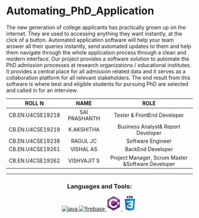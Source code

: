 # Automating_PhD_Application

The new generation of college applicants has practically grown up on the internet. They are used to accessing anything they want instantly, at the click of a button. Automated application software will help your team answer all their queries instantly, send automated updates to them and help them navigate through the whole application process through a clean and modern interface. Our project provides a software solution to automate the PhD admission processes at research organizations / educational institutes. It provides a central place for all admission related data and it serves as a collaboration platform for all relevant stakeholders. The end result from this software is where best and eligible students for pursuing PhD are selected and called in for an interview.


|     ROLL N      |     NAME       |                         ROLE                      |
| -------------   |:--------------:| :------------------------------------------------:|
| CB.EN.U4CSE19218|SAI PRASHANTH   | Tester & FrontEnd Developer                       |
| CB.EN.U4CSE19219| K.AKSHITHA     | Business Analyst& Report Developer                |
| CB.EN.U4CSE19238| RAGUL JC       | Software Engineer                                 |
| CB.EN.U4CSE19261| VISHAL AS      | BackEnd Developer                                 |
| CB.EN.U4CSE19262| VISHVAJIT S    | Project Manager, Scrum Master &Software Developer |

<hr>
<h3 align="center">Languages and Tools:</h3>
<p align="center"> 
   <a href="https://www.java.com" target="_blank"> <img src="https://www.vectorlogo.zone/logos/java/java-ar21.svg" alt="java" width="40" height="40"/> </a>
  <a href="https://firebase.google.com/" target="_blank"> <img src="https://upload.wikimedia.org/wikipedia/commons/3/37/Firebase_Logo.svg" alt="firebase" width="40" height="40"/> </a>
  <a href="https://www.w3schools.com/cs/" target="_blank"> <img src="https://raw.githubusercontent.com/devicons/devicon/master/icons/csharp/csharp-original.svg" alt="csharp" width="40" height="40"/> </a> <a href="https://www.w3schools.com/css/" target="_blank"> <img src="https://raw.githubusercontent.com/devicons/devicon/master/icons/css3/css3-original-wordmark.svg" alt="css3" width="40" height="40"/> </a>
